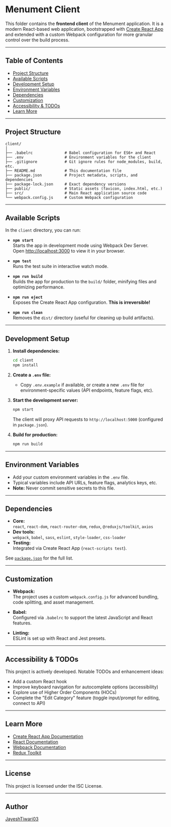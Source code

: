# Menument Client

This folder contains the **frontend client** of the Menument application. It is a modern React-based web application, bootstrapped with [Create React App](https://github.com/facebook/create-react-app) and extended with a custom Webpack configuration for more granular control over the build process.

---

## Table of Contents

- [Project Structure](#project-structure)
- [Available Scripts](#available-scripts)
- [Development Setup](#development-setup)
- [Environment Variables](#environment-variables)
- [Dependencies](#dependencies)
- [Customization](#customization)
- [Accessibility & TODOs](#accessibility--todos)
- [Learn More](#learn-more)

---

## Project Structure

```
client/
│
├── .babelrc              # Babel configuration for ES6+ and React
├── .env                  # Environment variables for the client
├── .gitignore            # Git ignore rules for node_modules, build, etc.
├── README.md             # This documentation file
├── package.json          # Project metadata, scripts, and dependencies
├── package-lock.json     # Exact dependency versions
├── public/               # Static assets (favicon, index.html, etc.)
├── src/                  # Main React application source code
└── webpack.config.js     # Custom Webpack configuration
```

---

## Available Scripts

In the `client` directory, you can run:

- **`npm start`**  
  Starts the app in development mode using Webpack Dev Server.  
  Open [http://localhost:3000](http://localhost:3000) to view it in your browser.

- **`npm test`**  
  Runs the test suite in interactive watch mode.

- **`npm run build`**  
  Builds the app for production to the `build/` folder, minifying files and optimizing performance.

- **`npm run eject`**  
  Exposes the Create React App configuration. **This is irreversible!**

- **`npm run clean`**  
  Removes the `dist/` directory (useful for cleaning up build artifacts).

---

## Development Setup

1. **Install dependencies:**
   ```bash
   cd client
   npm install
   ```

2. **Create a `.env` file:**
   - Copy `.env.example` if available, or create a new `.env` file for environment-specific values (API endpoints, feature flags, etc).

3. **Start the development server:**
   ```bash
   npm start
   ```
   The client will proxy API requests to `http://localhost:5000` (configured in `package.json`).

4. **Build for production:**
   ```bash
   npm run build
   ```

---

## Environment Variables

- Add your custom environment variables in the `.env` file.
- Typical variables include API URLs, feature flags, analytics keys, etc.
- **Note:** Never commit sensitive secrets to this file.

---

## Dependencies

- **Core:**  
  `react`, `react-dom`, `react-router-dom`, `redux`, `@reduxjs/toolkit`, `axios`
- **Dev tools:**  
  `webpack`, `babel`, `sass`, `eslint`, `style-loader`, `css-loader`
- **Testing:**  
  Integrated via Create React App (`react-scripts test`).

See [`package.json`](./package.json) for the full list.

---

## Customization

- **Webpack:**  
  The project uses a custom `webpack.config.js` for advanced bundling, code splitting, and asset management.

- **Babel:**  
  Configured via `.babelrc` to support the latest JavaScript and React features.

- **Linting:**  
  ESLint is set up with React and Jest presets.

---

## Accessibility & TODOs

This project is actively developed. Notable TODOs and enhancement ideas:

- Add a custom React hook
- Improve keyboard navigation for autocomplete options (accessibility)
- Explore use of Higher Order Components (HOCs)
- Complete the "Edit Category" feature (toggle input/prompt for editing, connect to API)

---

## Learn More

- [Create React App Documentation](https://facebook.github.io/create-react-app/docs/getting-started)
- [React Documentation](https://reactjs.org/)
- [Webpack Documentation](https://webpack.js.org/concepts/)
- [Redux Toolkit](https://redux-toolkit.js.org/introduction/getting-started)

---

## License

This project is licensed under the ISC License.

---

## Author

[JayeshTiwari03](https://github.com/JayeshTiwari03)
